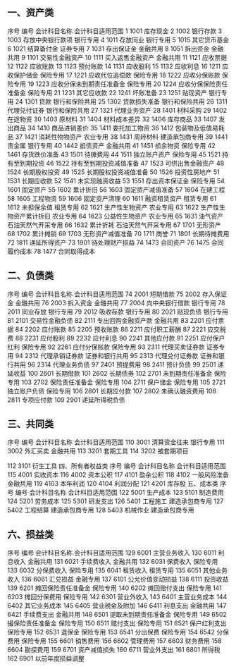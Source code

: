 ## 一、资产类

序号 编号 会计科目名称 会计科目适用范围
1 1001 库存现金
2 1002 银行存款
3 1003 存放中央银行款项 银行专用
4 1011 存放同业 银行专用
5 1015 其它货币基金
6 1021 结算备付金 证券专用
7 1031 存出保证金 金融共用
8 1051 拆出资金 金融共用
9 1101 交易性金融资产
10 1111 买入返售金融资产 金融共用
11 1121 应收票据
12 1122 应收账款
13 1123 预付账款
14 1131 应收股利
15 1132 应收利息
16 1211 应收保护储金 保险专用
17 1221 应收代位追偿款 保险专用
18 1222 应收分保账款 保险专用
19 1223 应收分保未到期责任准备金 保险专用
20 1224 应收分保保险责任准备金 保险专用
21 1231 其它应收款
22 1241 坏账准备
23 1251 贴现资产 银行专用
24 1301 贷款 银行和保险共用
25 1302 贷款损失准备 银行和保险共用
26 1311 代理兑付证券 银行和保险共用
27 1321 代理业务资产
28 1401 材料采购
29 1402 在途物资
30 1403 原材料
31 1404 材料成本差异
32 1406 库存商品
33 1407 发出商品
34 1410 商品进销差价
35 1411 委托加工物资
36 1412 包装物及低值易耗品
37 1421 消耗性物物资产 农业专用
38 1431 周转材料 建造承包商专用
39 1441 贵金属 银行专用
40 1442 抵债资产 金融共用
41 1451 损余物资 保险专用
42 1461 存货跌价准备
43 1501 待摊费用
44 1511 独立账户资产 保险专用
45 1521 持有至到期投资
46 1522 持有至到期投资减值准备
47 1523 可供出售金融资产
48 1524 长期股权投资
49 1525 长期股权投资减值准备
50 1526 投资性房地产
51 1531 长期应收款
52 1541 未实现融资收益
53 1551 存出资本保证金 保险专用
54 1601 固定资产
55 1602 累计折旧
56 1603 固定资产减值准备
57 1604 在建工程
58 1605 工程物资
59 1606 固定资产清理
60 1611 融资租赁资产 租赁专用
61 1612 未担保余值 租赁专用
62 1621 生产性生物资产 农业专用
63 1622 生产性生物资产累计折旧 农业专用
64 1623 公益性生物资产 农业专用
65 1631 油气资产 石油天然气开采专用
66 1632 累计折耗 石油天然气开采专用
67 1701 无形资产
68 1702 累计摊销
69 1703 无形资产减值准备
70 1711 商誉
71 1801 长期待摊费用
72 1811 递延所得资产
73 1901 待处理财产损益
74 1473 合同资产
76 1475 合同履约成本
78 1477 合同取得成本

## 二、负债类

序号 编号 会计科目名称 会计科目适用范围
74 2001 短期借款
75 2002 存入保证金 金融共用
76 2003 拆入资金 金融共用
77 2004 向中央银行借款 银行专用
78 2011 同业存放 银行专用
79 2012 吸收存款 银行专用
80 2021 贴现负债 银行专用
81 2101 交易性金融负债
82 2111 专出回购金融资产款 金融共用
83 2201 应付票据
84 2202 应付账款
85 2205 预收账款
86 2211 应付职工薪酬
87 2221 应交税费
88 2231 应付股利
89 2232 应付利息
90 2241 其他应付款
91 2251 应付保户红利 保险专用
92 2261 应付分保账款 保险专用
93 2311 代理买卖证券款 证券专用
94 2312 代理承销证券款 证券和银行共用
95 2313 代理兑付证券款 证券和银行共用
96 2314 代理业务负债
97 2401 预提费用
98 2411 预计负债
99 2501 递延收益
100 2601 长期借款
101 2602 长期债券
102 2701 未到期责任准备金 保险专用
103 2702 保险责任准备金 保险专用
104 2711 保户储金 保险专用
105 2721 独立账户负债 保险专用
106 2801 长期应付款
107 2802 未确认融资费用
108 2811 专项应付款
109 2901 递延所得税负债

## 三、共同类

序号 编号 会计科目名称 会计科目适用范围
110 3001 清算资金往来 银行专用
111 3002 外汇买卖 金融共用
113 3201 套期工具
114 3202 被套期项目

112 3101 衍生工具
四、所有者权益类
序号 编号 会计科目名称 会计科目适用范围
115 4001 实收资本
116 4002 资本公积
117 4101 盈余公积
118 4102 一般风险准备 金融共用
119 4103 本年利润
120 4104 利润分配
121 4201 库存股
五、成本类
序号 编号 会计科目名称 会计科目适用范围
122 5001 生产成本
123 5101 制造费用
124 5201 劳务成本
125 5301 研发支出
126 5401 工程施工 建造承包商专用
127 5402 工程结算 建造承包商专用
128 5403 机械作业 建造承包商专用

## 六、损益类

序号 编号 会计科目名称 会计科目适用范围
129 6001 主营业务收入
130 6011 利息收入 金融共用
131 6021 手续费收入 金融共用
132 6031 保费收入 保险专用
133 6032 分保费收入 保险专用
135 6041 租赁收入 租赁专用
135 6051 其他业务收入
136 6061 汇兑损益 金融专用
137 6101 公允价值变动损益
138 6111 投资收益
139 6201 摊回保险责任准备金 保险专用
140 6202 摊回赔付支出 保险专用
141 6203 摊回分保费用 保险专用
142 6301 营业外收入
143 6401 主营业务成本
144 6402 其它业务成本
145 6405 营业税金及附加
146 6411 利息支出 金融共用
147 6421 手续费支出 金融共用
148 6501 提取未到期责任准备金 保险专用
149 6502 撮保险责任准备金 保险专用
150 6511 赔付支出 保险专用
151 6521 保户红利支出 保险专用
152 6531 退保金 保险专用
153 6541 分出保费 保险专用
154 6542 分保费用 保险专用
155 6601 销售费用
156 6602 管理费用
157 6603 财务费用
158 6604 勘探费用
159 6701 资产减值损失
160 6711 营业外支出
161 6801 所得税
162 6901 以前年度损益调整
